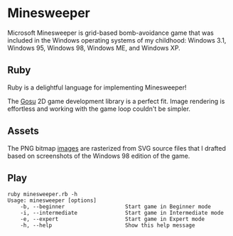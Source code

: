 # Minesweeper

Microsoft Minesweeper is grid-based bomb-avoidance game that was included
in the Windows operating systems of my childhood: Windows 3.1, Windows 95, Windows 98,
Windows ME, and Windows XP.

## Ruby

Ruby is a delightful language for implementing Minesweeper!

The [Gosu](https://www.libgosu.org/) 2D game development library is a perfect fit.
Image rendering is effortless and working with the game loop couldn't be simpler.

## Assets

The PNG bitmap [images](images/) are rasterized from SVG source files that
I drafted based on screenshots of the Windows 98 edition of the game.

## Play

```
ruby minesweeper.rb -h
Usage: minesweeper [options]
    -b, --beginner                   Start game in Beginner mode
    -i, --intermediate               Start game in Intermediate mode
    -e, --expert                     Start game in Expert mode
    -h, --help                       Show this help message
```